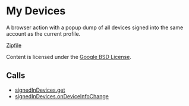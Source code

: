 
My Devices
=======

A browser action with a popup dump of all devices signed into the same account as the current profile.

[Zipfile](http://developer.chrome.com/extensions/examples/api/deviceInfo/basic.zip)

Content is licensed under the [Google BSD License](https://developers.google.com/open-source/licenses/bsd).

Calls
-----

* [signedInDevices.get](https://developer.chrome.com/extensions/signedInDevices#method-get)
* [signedInDevices.onDeviceInfoChange](https://developer.chrome.com/extensions/signedInDevices#event-onDeviceInfoChange)